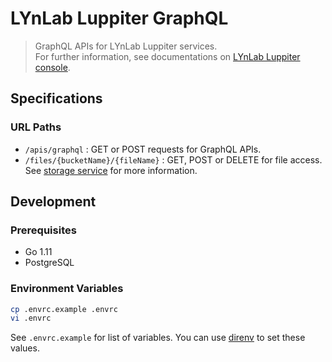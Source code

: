 # LYnLab Luppiter GraphQL

> GraphQL APIs for LYnLab Luppiter services.  
> For further information, see documentations on [LYnLab Luppiter console](https://luppiter.lynlab.co.kr/web).

## Specifications

### URL Paths

  - `/apis/graphql` : GET or POST requests for GraphQL APIs.
  - `/files/{bucketName}/{fileName}` : GET, POST or DELETE for file access. See [storage service](https://luppiter.lynlab.co.kr/web/services/storage) for more information.

## Development

### Prerequisites

  - Go 1.11
  - PostgreSQL

### Environment Variables

```sh
cp .envrc.example .envrc
vi .envrc
```

See `.envrc.example` for list of variables. You can use [direnv](http://direnv.net) to set these values.
